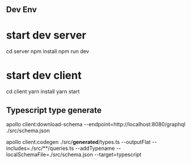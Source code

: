 ## Dev Env

# start dev server
cd server
npm install
npm run dev

# start dev client
cd client
yarn install
yarn start

## Typescript type generate

apollo client:download-schema --endpoint=http://localhost:8080/graphql ./src/schema.json

apollo client:codegen ./src/__generated__/types.ts --outputFlat --includes=./src/**/queries.ts --addTypename --localSchemaFile=./src/schema.json --target=typescript
